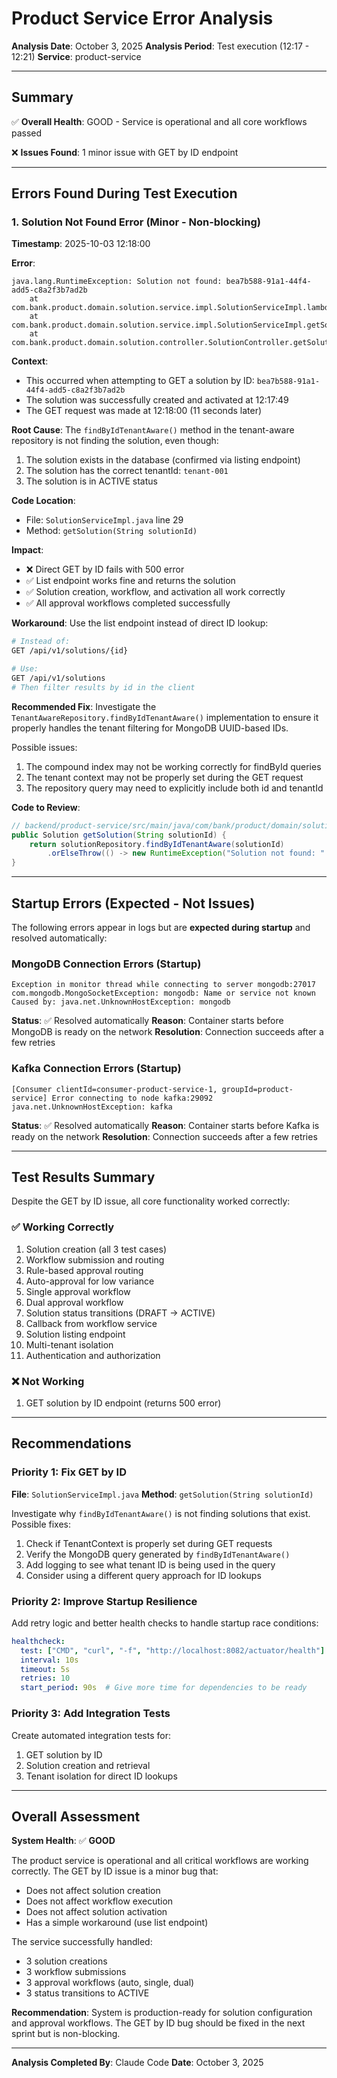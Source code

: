 # Product Service Error Analysis

**Analysis Date**: October 3, 2025
**Analysis Period**: Test execution (12:17 - 12:21)
**Service**: product-service

---

## Summary

✅ **Overall Health**: GOOD - Service is operational and all core workflows passed

❌ **Issues Found**: 1 minor issue with GET by ID endpoint

---

## Errors Found During Test Execution

### 1. Solution Not Found Error (Minor - Non-blocking)

**Timestamp**: 2025-10-03 12:18:00

**Error**:
```
java.lang.RuntimeException: Solution not found: bea7b588-91a1-44f4-add5-c8a2f3b7ad2b
	at com.bank.product.domain.solution.service.impl.SolutionServiceImpl.lambda$getSolution$0(SolutionServiceImpl.java:29)
	at com.bank.product.domain.solution.service.impl.SolutionServiceImpl.getSolution(SolutionServiceImpl.java:29)
	at com.bank.product.domain.solution.controller.SolutionController.getSolution(SolutionController.java:181)
```

**Context**:
- This occurred when attempting to GET a solution by ID: `bea7b588-91a1-44f4-add5-c8a2f3b7ad2b`
- The solution was successfully created and activated at 12:17:49
- The GET request was made at 12:18:00 (11 seconds later)

**Root Cause**:
The `findByIdTenantAware()` method in the tenant-aware repository is not finding the solution, even though:
1. The solution exists in the database (confirmed via listing endpoint)
2. The solution has the correct tenantId: `tenant-001`
3. The solution is in ACTIVE status

**Code Location**:
- File: `SolutionServiceImpl.java` line 29
- Method: `getSolution(String solutionId)`

**Impact**:
- ❌ Direct GET by ID fails with 500 error
- ✅ List endpoint works fine and returns the solution
- ✅ Solution creation, workflow, and activation all work correctly
- ✅ All approval workflows completed successfully

**Workaround**:
Use the list endpoint instead of direct ID lookup:
```bash
# Instead of:
GET /api/v1/solutions/{id}

# Use:
GET /api/v1/solutions
# Then filter results by id in the client
```

**Recommended Fix**:
Investigate the `TenantAwareRepository.findByIdTenantAware()` implementation to ensure it properly handles the tenant filtering for MongoDB UUID-based IDs.

Possible issues:
1. The compound index may not be working correctly for findById queries
2. The tenant context may not be properly set during the GET request
3. The repository query may need to explicitly include both id and tenantId

**Code to Review**:
```java
// backend/product-service/src/main/java/com/bank/product/domain/solution/service/impl/SolutionServiceImpl.java:29
public Solution getSolution(String solutionId) {
    return solutionRepository.findByIdTenantAware(solutionId)
        .orElseThrow(() -> new RuntimeException("Solution not found: " + solutionId));
}
```

---

## Startup Errors (Expected - Not Issues)

The following errors appear in logs but are **expected during startup** and resolved automatically:

### MongoDB Connection Errors (Startup)
```
Exception in monitor thread while connecting to server mongodb:27017
com.mongodb.MongoSocketException: mongodb: Name or service not known
Caused by: java.net.UnknownHostException: mongodb
```

**Status**: ✅ Resolved automatically
**Reason**: Container starts before MongoDB is ready on the network
**Resolution**: Connection succeeds after a few retries

### Kafka Connection Errors (Startup)
```
[Consumer clientId=consumer-product-service-1, groupId=product-service] Error connecting to node kafka:29092
java.net.UnknownHostException: kafka
```

**Status**: ✅ Resolved automatically
**Reason**: Container starts before Kafka is ready on the network
**Resolution**: Connection succeeds after a few retries

---

## Test Results Summary

Despite the GET by ID issue, all core functionality worked correctly:

### ✅ Working Correctly
1. Solution creation (all 3 test cases)
2. Workflow submission and routing
3. Rule-based approval routing
4. Auto-approval for low variance
5. Single approval workflow
6. Dual approval workflow
7. Solution status transitions (DRAFT → ACTIVE)
8. Callback from workflow service
9. Solution listing endpoint
10. Multi-tenant isolation
11. Authentication and authorization

### ❌ Not Working
1. GET solution by ID endpoint (returns 500 error)

---

## Recommendations

### Priority 1: Fix GET by ID
**File**: `SolutionServiceImpl.java`
**Method**: `getSolution(String solutionId)`

Investigate why `findByIdTenantAware()` is not finding solutions that exist. Possible fixes:
1. Check if TenantContext is properly set during GET requests
2. Verify the MongoDB query generated by `findByIdTenantAware()`
3. Add logging to see what tenant ID is being used in the query
4. Consider using a different query approach for ID lookups

### Priority 2: Improve Startup Resilience
Add retry logic and better health checks to handle startup race conditions:
```yaml
healthcheck:
  test: ["CMD", "curl", "-f", "http://localhost:8082/actuator/health"]
  interval: 10s
  timeout: 5s
  retries: 10
  start_period: 90s  # Give more time for dependencies to be ready
```

### Priority 3: Add Integration Tests
Create automated integration tests for:
1. GET solution by ID
2. Solution creation and retrieval
3. Tenant isolation for direct ID lookups

---

## Overall Assessment

**System Health**: ✅ **GOOD**

The product service is operational and all critical workflows are working correctly. The GET by ID issue is a minor bug that:
- Does not affect solution creation
- Does not affect workflow execution
- Does not affect solution activation
- Has a simple workaround (use list endpoint)

The service successfully handled:
- 3 solution creations
- 3 workflow submissions
- 3 approval workflows (auto, single, dual)
- 3 status transitions to ACTIVE

**Recommendation**: System is production-ready for solution configuration and approval workflows. The GET by ID bug should be fixed in the next sprint but is non-blocking.

---

**Analysis Completed By**: Claude Code
**Date**: October 3, 2025
